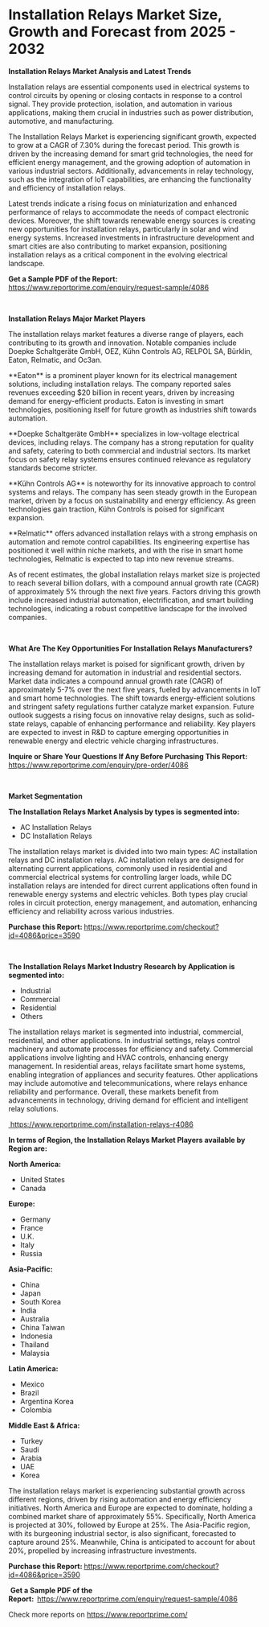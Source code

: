<p><h1>Installation Relays Market Size, Growth and Forecast from 2025 - 2032</h1></p><p><strong>Installation Relays Market Analysis and Latest Trends</strong></p>
<p><p>Installation relays are essential components used in electrical systems to control circuits by opening or closing contacts in response to a control signal. They provide protection, isolation, and automation in various applications, making them crucial in industries such as power distribution, automotive, and manufacturing. </p><p>The Installation Relays Market is experiencing significant growth, expected to grow at a CAGR of 7.30% during the forecast period. This growth is driven by the increasing demand for smart grid technologies, the need for efficient energy management, and the growing adoption of automation in various industrial sectors. Additionally, advancements in relay technology, such as the integration of IoT capabilities, are enhancing the functionality and efficiency of installation relays.</p><p>Latest trends indicate a rising focus on miniaturization and enhanced performance of relays to accommodate the needs of compact electronic devices. Moreover, the shift towards renewable energy sources is creating new opportunities for installation relays, particularly in solar and wind energy systems. Increased investments in infrastructure development and smart cities are also contributing to market expansion, positioning installation relays as a critical component in the evolving electrical landscape.</p></p>
<p><strong>Get a Sample PDF of the Report:&nbsp;</strong> <a href="https://www.reportprime.com/enquiry/request-sample/4086?utm_campaign=2321&utm_medium=2&utm_source=Github&utm_content=ia&utm_term=18032025&utm_id=installation-relays">https://www.reportprime.com/enquiry/request-sample/4086</a></p>
<p>&nbsp;</p>
<p><strong>Installation Relays Major Market Players</strong></p>
<p><p>The installation relays market features a diverse range of players, each contributing to its growth and innovation. Notable companies include Doepke Schaltgeräte GmbH, OEZ, Kühn Controls AG, RELPOL SA, Bürklin, Eaton, Relmatic, and Oc3an. </p><p>**Eaton** is a prominent player known for its electrical management solutions, including installation relays. The company reported sales revenues exceeding $20 billion in recent years, driven by increasing demand for energy-efficient products. Eaton is investing in smart technologies, positioning itself for future growth as industries shift towards automation.</p><p>**Doepke Schaltgeräte GmbH** specializes in low-voltage electrical devices, including relays. The company has a strong reputation for quality and safety, catering to both commercial and industrial sectors. Its market focus on safety relay systems ensures continued relevance as regulatory standards become stricter.</p><p>**Kühn Controls AG** is noteworthy for its innovative approach to control systems and relays. The company has seen steady growth in the European market, driven by a focus on sustainability and energy efficiency. As green technologies gain traction, Kühn Controls is poised for significant expansion.</p><p>**Relmatic** offers advanced installation relays with a strong emphasis on automation and remote control capabilities. Its engineering expertise has positioned it well within niche markets, and with the rise in smart home technologies, Relmatic is expected to tap into new revenue streams.</p><p>As of recent estimates, the global installation relays market size is projected to reach several billion dollars, with a compound annual growth rate (CAGR) of approximately 5% through the next five years. Factors driving this growth include increased industrial automation, electrification, and smart building technologies, indicating a robust competitive landscape for the involved companies.</p></p>
<p>&nbsp;</p>
<p><strong>What Are The Key Opportunities For Installation Relays Manufacturers?</strong></p>
<p><p>The installation relays market is poised for significant growth, driven by increasing demand for automation in industrial and residential sectors. Market data indicates a compound annual growth rate (CAGR) of approximately 5-7% over the next five years, fueled by advancements in IoT and smart home technologies. The shift towards energy-efficient solutions and stringent safety regulations further catalyze market expansion. Future outlook suggests a rising focus on innovative relay designs, such as solid-state relays, capable of enhancing performance and reliability. Key players are expected to invest in R&D to capture emerging opportunities in renewable energy and electric vehicle charging infrastructures.</p></p>
<p><strong>Inquire or Share Your Questions If Any Before Purchasing This Report:</strong> <a href="https://www.reportprime.com/enquiry/pre-order/4086?utm_campaign=2321&utm_medium=2&utm_source=Github&utm_content=ia&utm_term=18032025&utm_id=installation-relays">https://www.reportprime.com/enquiry/pre-order/4086</a></p>
<p>&nbsp;</p>
<p><strong>Market Segmentation</strong></p>
<p><strong>The Installation Relays Market Analysis by types is segmented into:</strong></p>
<p><ul><li>AC Installation Relays</li><li>DC Installation Relays</li></ul></p>
<p><p>The installation relays market is divided into two main types: AC installation relays and DC installation relays. AC installation relays are designed for alternating current applications, commonly used in residential and commercial electrical systems for controlling larger loads, while DC installation relays are intended for direct current applications often found in renewable energy systems and electric vehicles. Both types play crucial roles in circuit protection, energy management, and automation, enhancing efficiency and reliability across various industries.</p></p>
<p><strong>Purchase this Report:&nbsp;</strong><a href="https://www.reportprime.com/checkout?id=4086&price=3590&utm_campaign=2321&utm_medium=2&utm_source=Github&utm_content=ia&utm_term=18032025&utm_id=installation-relays">https://www.reportprime.com/checkout?id=4086&price=3590</a></p>
<p>&nbsp;</p>
<p><strong>The Installation Relays Market Industry Research by Application is segmented into:</strong></p>
<p><ul><li>Industrial</li><li>Commercial</li><li>Residential</li><li>Others</li></ul></p>
<p><p>The installation relays market is segmented into industrial, commercial, residential, and other applications. In industrial settings, relays control machinery and automate processes for efficiency and safety. Commercial applications involve lighting and HVAC controls, enhancing energy management. In residential areas, relays facilitate smart home systems, enabling integration of appliances and security features. Other applications may include automotive and telecommunications, where relays enhance reliability and performance. Overall, these markets benefit from advancements in technology, driving demand for efficient and intelligent relay solutions.</p></p>
<p><a href="https://www.reportprime.com/installation-relays-r4086?utm_campaign=2321&utm_medium=2&utm_source=Github&utm_content=ia&utm_term=18032025&utm_id=installation-relays">&nbsp;https://www.reportprime.com/installation-relays-r4086</a></p>
<p><strong>In terms of Region, the Installation Relays Market Players available by Region are:</strong></p>
<p>
    <p> <strong> North America: </strong>
        <ul>
            <li>United States</li>
            <li>Canada</li>
        </ul>
        </p> 
    <p> <strong> Europe: </strong>
        <ul>
            <li>Germany</li>
            <li>France</li>
            <li>U.K.</li>
            <li>Italy</li>
            <li>Russia</li>
        </ul>
        </p> 
    <p> <strong> Asia-Pacific: </strong>
        <ul>
            <li>China</li>
            <li>Japan</li>
            <li>South Korea</li>
            <li>India</li>
            <li>Australia</li>
            <li>China Taiwan</li>
            <li>Indonesia</li>
            <li>Thailand</li>
            <li>Malaysia</li>
        </ul>
        </p> 
    <p> <strong> Latin America: </strong>
        <ul>
            <li>Mexico</li>
            <li>Brazil</li>
            <li>Argentina Korea</li>
            <li>Colombia</li>
        </ul>
        </p> 
    <p> <strong> Middle East & Africa: </strong>
        <ul>
            <li>Turkey</li>
            <li>Saudi</li>
            <li>Arabia</li>
            <li>UAE</li>
            <li>Korea</li>
        </ul>
    </p>
    </p>
<p><p>The installation relays market is experiencing substantial growth across different regions, driven by rising automation and energy efficiency initiatives. North America and Europe are expected to dominate, holding a combined market share of approximately 55%. Specifically, North America is projected at 30%, followed by Europe at 25%. The Asia-Pacific region, with its burgeoning industrial sector, is also significant, forecasted to capture around 25%. Meanwhile, China is anticipated to account for about 20%, propelled by increasing infrastructure investments.</p></p>
<p><strong>Purchase this Report: </strong><a href="https://www.reportprime.com/checkout?id=4086&price=3590&utm_campaign=2321&utm_medium=2&utm_source=Github&utm_content=ia&utm_term=18032025&utm_id=installation-relays">https://www.reportprime.com/checkout?id=4086&price=3590</a></p>
<p>&nbsp;<strong>Get a Sample PDF of the Report:&nbsp;&nbsp;</strong><a href="https://www.reportprime.com/enquiry/request-sample/4086?utm_campaign=2321&utm_medium=2&utm_source=Github&utm_content=ia&utm_term=18032025&utm_id=installation-relays">https://www.reportprime.com/enquiry/request-sample/4086</a></p>
<p><strong></strong></p>
<p>Check more reports on <a href="https://www.reportprime.com/?utm_campaign=2321&utm_medium=2&utm_source=Github&utm_content=ia&utm_term=18032025&utm_id=installation-relays">https://www.reportprime.com/</a></p>